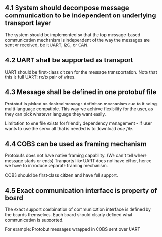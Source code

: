 
## 4.1 System should decompose message communication to be independent on underlying transport layer

The system should be implemented so that the top message-based communication mechanism is independent of the way the messages are sent or received, be it UART, I2C, or CAN.

## 4.2 UART shall be supported as transport

UART should be first-class citizen for the message transportation. Note that this is full UART: rx/tx pair of wires.

## 4.3 Message shall be defined in one protobuf file

Protobuf is picked as desired message definition mechanism due to it being multi-language compatible.
This way we achieve flexibility for the user, as they can pick whatever language they want easily.

Limitation to one file exists for friendly dependency management - if user wants to use the servo all that is needed is to download _one file_.

## 4.4 COBS can be used as framing mechanism

Protobufs does not have native framing capability. (We can't tell where message starts or ends)
Tranports like UART does not have either, hence we have to introduce separate framing mechanism.

COBS should be first-class citizen and have full support.

## 4.5 Exact communication interface is property of board

The exact support combination of communication interface is defined by the boards themselves. Each board should clearly defined what communication is supported.

For example: Protobuf messages wrapped in COBS sent over UART
